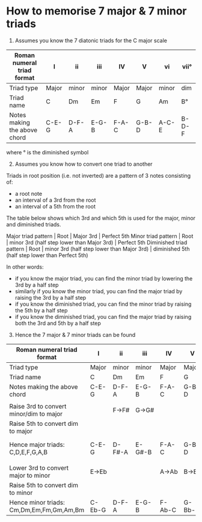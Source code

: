 # How to memorise 7 major & 7 minor triads

1. Assumes you know the 7 diatonic triads for the C major scale

Roman numeral triad format                | I           | ii          | iii         | IV          | V           | vi          | vii°
------------------------------------------|-------------|-------------|-------------|-------------|-------------|-------------|------
Triad type                                | Major       | minor       | minor       | Major       | Major       | minor       | dim
Triad name                                | C           | Dm          | Em          | F           | G           | Am          | B°
Notes making the above chord              | C-E-G       | D-F-A       | E-G-B       | F-A-C       | G-B-D       | A-C-E       | B-D-F

where ° is the diminished symbol


2. Assumes you know how to convert one triad to another

Triads in root position (i.e. not inverted) are a pattern of 3 notes consisting of:

- a root note
- an interval of a 3rd from the root
- an interval of a 5th from the root

The table below shows which 3rd and which 5th is used for the major, minor and diminished triads.

Major triad pattern      | Root | Major 3rd                                  | Perfect 5th
Minor triad pattern      | Root | minor 3rd (half step lower than Major 3rd) | Perfect 5th
Diminished triad pattern | Root | minor 3rd (half step lower than Major 3rd) | diminished 5th (half step lower than Perfect 5th)

In other words:

- if you know the major triad, you can find the minor triad by lowering the 3rd by a half step
- similarly if you know the minor triad, you can find the major triad by raising the 3rd by a half step
- if you know the diminished triad, you can find the minor triad by raising the 5th by a half step
- if you know the diminished triad, you can find the major triad by raising both the 3rd and 5th by a half step


3. Hence the 7 major & 7 minor triads can be found

Roman numeral triad format                | I           | ii          | iii         | IV          | V           | vi          | vii°
------------------------------------------|-------------|-------------|-------------|-------------|-------------|-------------|------
Triad type                                | Major       | minor       | minor       | Major       | Major       | minor       | dim
Triad name                                | C           | Dm          | Em          | F           | G           | Am          | B°
Notes making the above chord              | C-E-G       | D-F-A       | E-G-B       | F-A-C       | G-B-D       | A-C-E       | B-D-F
                                          |             |             |             |             |             |             |
Raise 3rd to convert minor/dim to major   |             | F→F#        | G→G#        |             |             | C→C#        | D→D#
Raise 5th to convert dim to major         |             |             |             |             |             |             | F→F#
Hence major triads: C,D,E,F,G,A,B         | C-E-G       | D-F#-A      | E-G#-B      | F-A-C       | G-B-D       | A-C#-E      | B-D#-F#
                                          |             |             |             |             |             |             |
Lower 3rd to convert major to minor       | E→Eb        |             |             | A→Ab        | B→Bb        |             |
Raise 5th to convert dim to minor         |             |             |             |             |             |             | F→F#
Hence minor triads: Cm,Dm,Em,Fm,Gm,Am,Bm  | C-Eb-G      | D-F-A       | E-G-B       | F-Ab-C      | G-Bb-D      | A-C-E       | B-D-F#

